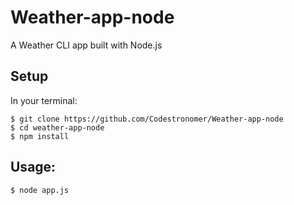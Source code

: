 # Weather-app-node
A Weather CLI app built with Node.js

## Setup
In your terminal:
```
$ git clone https://github.com/Codestronomer/Weather-app-node
$ cd weather-app-node
$ npm install
```

## Usage:
```
$ node app.js
```
